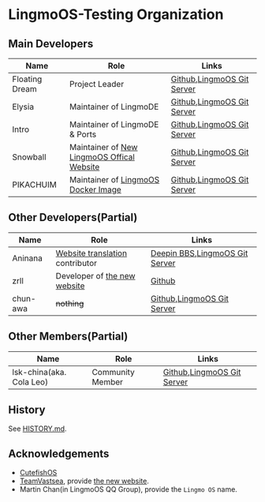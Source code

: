 # LingmoOS-Testing Organization
## Main Developers
**Name**|**Role**|**Links**|
--------|--------|---------|
Floating Dream|Project Leader|[Github](https://github.com/lingmo-dream),[LingmoOS Git Server](https://git.lingmo.org/lingmo)
Elysia|Maintainer of LingmoDE|[Github](https://github.com/ganyuanzhen),[LingmoOS Git Server](https://git.lingmo.org/elysia)
Intro|Maintainer of LingmoDE & Ports|[Github](https://github.com/Intro-iu),[LingmoOS Git Server](https://git.lingmo.org/Intro)
Snowball|Maintainer of [New LingmoOS Offical Website](https://testweb.lingmo.org/)|[Github](https://github.com/SnowballXueQiu),[LingmoOS Git Server](https://git.lingmo.org/Snowball_233)
PIKACHUIM|Maintainer of [LingmoOS Docker Image](https://bbs.lingmo.org/blog/36-lingmo-os-docker-image-yi-jian-shi-yong-lingmoosde-fang-fa)|[Github](https://github.com/PIKACHUIM),[LingmoOS Git Server](https://git.lingmo.org/PIKACHUIM)

## Other Developers(Partial)
**Name**|**Role**|**Links**|
--------|--------|---------|
Aninana|[Website translation](https://github.com/TeamVastsea/lingmoos-frontend/pull/6/commits/e0b6961a59a049bcdae5fea797716168bd85f2b0) contributor|[Deepin BBS](https://bbs.deepin.org/en/user/296995),[LingmoOS Git Server](https://git.lingmo.org/Aninana)
zrll|Developer of [the new website](https://testweb.lingmo.org/)|[Github](https://github.com/zrll12)
chun-awa|~~nothing~~|[Github](https://github.com/chun-awa),[LingmoOS Git Server](https://git.lingmo.org/chun-awa)

## Other Members(Partial)
**Name**|**Role**|**Links**|
--------|--------|---------|
lsk-china(aka. Cola Leo)|Community Member|[Github](https://git.lingmo.org/lsk-china),[LingmoOS Git Server](https://git.lingmo.org/lsk-china)

## History
See [HISTORY.md](./HISTORY.md).

## Acknowledgements
- [CutefishOS](https://github.com/cutefishos)
- [TeamVastsea](https://github.com/TeamVastsea), provide [the new website](https://testweb.lingmo.org/).
- Martin Chan(in LingmoOS QQ Group), provide the `Lingmo OS` name.
